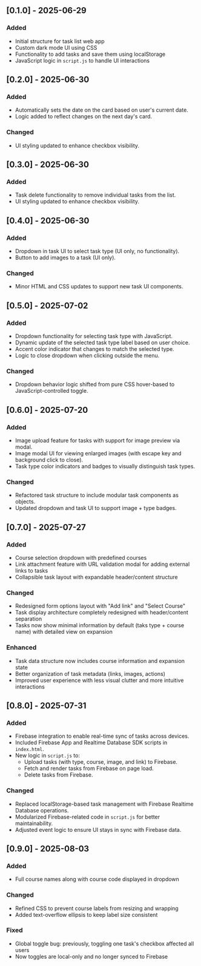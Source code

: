 ## [0.1.0] - 2025-06-29

### Added
- Initial structure for task list web app
- Custom dark mode UI using CSS
- Functionality to add tasks and save them using localStorage
- JavaScript logic in `script.js` to handle UI interactions



## [0.2.0] - 2025-06-30

### Added
- Automatically sets the date on the card based on user's current date.
- Logic added to reflect changes on the next day's card.

### Changed
- UI styling updated to enhance checkbox visibility.



## [0.3.0] - 2025-06-30

### Added
- Task delete functionality to remove individual tasks from the list.
- UI styling updated to enhance checkbox visibility.




## [0.4.0] - 2025-06-30

### Added
- Dropdown in task UI to select task type (UI only, no functionality).
- Button to add images to a task (UI only).

### Changed
- Minor HTML and CSS updates to support new task UI components.




## [0.5.0] - 2025-07-02

### Added
 - Dropdown functionality for selecting task type with JavaScript. 
 - Dynamic update of the selected task type label based on user choice.
 - Accent color indicator that changes to match the selected type.
 - Logic to close dropdown when clicking outside the menu.

### Changed
 - Dropdown behavior logic shifted from pure CSS hover-based to JavaScript-controlled   toggle.




## [0.6.0] - 2025-07-20

### Added
- Image upload feature for tasks with support for image preview via modal.
- Image modal UI for viewing enlarged images (with escape key and background click to close).
- Task type color indicators and badges to visually distinguish task types.

### Changed
- Refactored task structure to include modular task components as objects.
- Updated dropdown and task UI to support image + type badges.




## [0.7.0] - 2025-07-27

### Added

- Course selection dropdown with predefined courses
- Link attachment feature with URL validation modal for adding external links to tasks
- Collapsible task layout with expandable header/content structure

### Changed

- Redesigned form options layout with "Add link" and "Select Course"
- Task display architecture completely redesigned with header/content separation
- Tasks now show minimal information by default (taks type + course name) with detailed view on expansion

### Enhanced

- Task data structure now includes course information and expansion state
- Better organization of task metadata (links, images, actions)
- Improved user experience with less visual clutter and more intuitive interactions





## [0.8.0] - 2025-07-31

### Added
- Firebase integration to enable real-time sync of tasks across devices.
- Included Firebase App and Realtime Database SDK scripts in `index.html`.
- New logic in `script.js` to:
  - Upload tasks (with type, course, image, and link) to Firebase.
  - Fetch and render tasks from Firebase on page load.
  - Delete tasks from Firebase.

### Changed
- Replaced localStorage-based task management with Firebase Realtime Database operations.
- Modularized Firebase-related code in `script.js` for better maintainability.
- Adjusted event logic to ensure UI stays in sync with Firebase data.




## [0.9.0] - 2025-08-03

### Added
- Full course names along with course code displayed in dropdown 

### Changed
- Refined CSS to prevent course labels from resizing and wrapping
- Added text-overflow ellipsis to keep label size consistent

### Fixed
- Global toggle bug: previously, toggling one task's checkbox affected all users
- Now toggles are local-only and no longer synced to Firebase